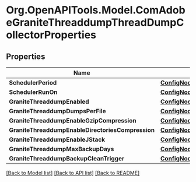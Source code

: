 # Org.OpenAPITools.Model.ComAdobeGraniteThreaddumpThreadDumpCollectorProperties
## Properties

Name | Type | Description | Notes
------------ | ------------- | ------------- | -------------
**SchedulerPeriod** | [**ConfigNodePropertyInteger**](ConfigNodePropertyInteger.md) |  | [optional] 
**SchedulerRunOn** | [**ConfigNodePropertyDropDown**](ConfigNodePropertyDropDown.md) |  | [optional] 
**GraniteThreaddumpEnabled** | [**ConfigNodePropertyBoolean**](ConfigNodePropertyBoolean.md) |  | [optional] 
**GraniteThreaddumpDumpsPerFile** | [**ConfigNodePropertyInteger**](ConfigNodePropertyInteger.md) |  | [optional] 
**GraniteThreaddumpEnableGzipCompression** | [**ConfigNodePropertyBoolean**](ConfigNodePropertyBoolean.md) |  | [optional] 
**GraniteThreaddumpEnableDirectoriesCompression** | [**ConfigNodePropertyBoolean**](ConfigNodePropertyBoolean.md) |  | [optional] 
**GraniteThreaddumpEnableJStack** | [**ConfigNodePropertyBoolean**](ConfigNodePropertyBoolean.md) |  | [optional] 
**GraniteThreaddumpMaxBackupDays** | [**ConfigNodePropertyInteger**](ConfigNodePropertyInteger.md) |  | [optional] 
**GraniteThreaddumpBackupCleanTrigger** | [**ConfigNodePropertyString**](ConfigNodePropertyString.md) |  | [optional] 

[[Back to Model list]](../README.md#documentation-for-models) [[Back to API list]](../README.md#documentation-for-api-endpoints) [[Back to README]](../README.md)

